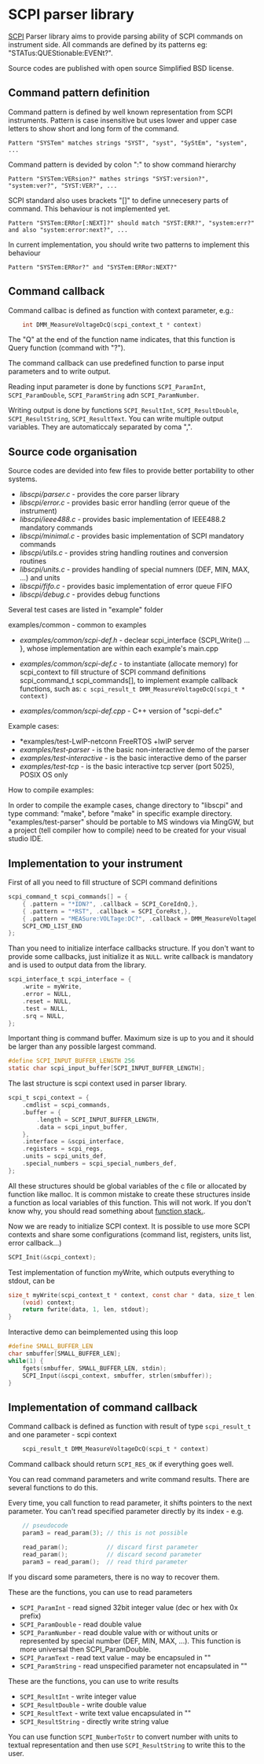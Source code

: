 SCPI parser library
===========

[SCPI](http://en.wikipedia.org/wiki/Standard_Commands_for_Programmable_Instruments) Parser library aims to provide parsing ability of SCPI commands on instrument side. All commands are defined by its patterns eg: "STATus:QUEStionable:EVENt?".

Source codes are published with open source Simplified BSD license.

Command pattern definition
-----------
Command pattern is defined by well known representation from SCPI instruments. Pattern is case insensitive but uses lower and upper case letters to show short and long form of the command.

    Pattern "SYSTem" matches strings "SYST", "syst", "SyStEm", "system", ...

Command pattern is devided by colon ":" to show command hierarchy

    Pattern "SYSTem:VERsion?" mathes strings "SYST:version?", "system:ver?", "SYST:VER?", ...

SCPI standard also uses brackets "[]" to define unnecesery parts of command. This behaviour is not implemented yet.

    Pattern "SYSTem:ERRor[:NEXT]?" should match "SYST:ERR?", "system:err?" and also "system:error:next?", ...

In current implementation, you should write two patterns to implement this behaviour

    Pattern "SYSTem:ERRor?" and "SYSTem:ERRor:NEXT?"


Command callback
-----------
Command callbac is defined as function with context parameter, e.g.:

```c
    int DMM_MeasureVoltageDcQ(scpi_context_t * context)
```

The "Q" at the end of the function name indicates, that this function is Query function (command with "?").

The command callback can use predefined function to parse input parameters and to write output.

Reading input parameter is done by functions `SCPI_ParamInt`, `SCPI_ParamDouble`, `SCPI_ParamString` adn `SCPI_ParamNumber`.

Writing output is done by functions `SCPI_ResultInt`, `SCPI_ResultDouble`, `SCPI_ResultString`, `SCPI_ResultText`. You can write multiple output variables. They are automaticcaly separated by coma ",".

Source code organisation
------------

Source codes are devided into few files to provide better portability to other systems.

- *libscpi/parser.c* - provides the core parser library
- *libscpi/error.c* - provides basic error handling (error queue of the instrument)
- *libscpi/ieee488.c* - provides basic implementation of IEEE488.2 mandatory commands
- *libscpi/minimal.c* - provides basic implementation of SCPI mandatory commands
- *libscpi/utils.c* - provides string handling routines and conversion routines
- *libscpi/units.c* - provides handling of special numners (DEF, MIN, MAX, ...) and units
- *libscpi/fifo.c* - provides basic implementation of error queue FIFO
- *libscpi/debug.c* - provides debug functions

Several test cases are listed in "example" folder

 examples/common - common to examples 
 - *examples/common/scpi-def.h* - 
 declear 
       scpi_interface {SCPI_Write() ... }, 
 whose implementation are within each example's main.cpp
 
 - *examples/common/scpi-def.c* - 
       to instantiate (allocate memory) for scpi_context 
       to fill structure of SCPI command definitions scpi_command_t scpi_commands[], 
       to implement example callback functions, such as: 
       ```c
            scpi_result_t DMM_MeasureVoltageDcQ(scpi_t * context)
        ```
  - *examples/common/scpi-def.cpp* -   C++ version of "scpi-def.c"

Example cases:

 - *examples/test-LwIP-netconn   FreeRTOS +lwIP server
 - *examples/test-parser* - is the basic non-interactive demo of the parser
 - *examples/test-interactive* - is the basic interactive demo of the parser
 - *examples/test-tcp* - is the basic interactive tcp server (port 5025), POSIX OS only

How to compile examples:
 
In order to compile the example cases, change directory to "libscpi" and type command: "make",
before "make" in specific example directory. "examples/test-parser" should be portable to MS windows via MingGW, but a project (tell compiler how to compile) need to be created for your visual studio IDE. 


Implementation to your instrument
-------------
First of all you need to fill structure of SCPI command definitions

```c	
scpi_command_t scpi_commands[] = {
	{ .pattern = "*IDN?", .callback = SCPI_CoreIdnQ,},
	{ .pattern = "*RST", .callback = SCPI_CoreRst,},
	{ .pattern = "MEASure:VOLTage:DC?", .callback = DMM_MeasureVoltageDcQ,},
	SCPI_CMD_LIST_END
};
```

Than you need to initialize interface callbacks structure. If you don't want to provide some callbacks, just initialize it as `NULL`. write callback is mandatory and is used to output data from the library.

```c
scpi_interface_t scpi_interface = {
	.write = myWrite,
	.error = NULL,
	.reset = NULL,
	.test = NULL,
	.srq = NULL,
};
```

Important thing is command buffer. Maximum size is up to you and it should be larger than any possible largest command. 

```c
#define SCPI_INPUT_BUFFER_LENGTH 256
static char scpi_input_buffer[SCPI_INPUT_BUFFER_LENGTH];
```

The last structure is scpi context used in parser library.

```c
scpi_t scpi_context = {
	.cmdlist = scpi_commands,
	.buffer = {
		.length = SCPI_INPUT_BUFFER_LENGTH,
		.data = scpi_input_buffer,
	},
	.interface = &scpi_interface,
	.registers = scpi_regs,
	.units = scpi_units_def,
	.special_numbers = scpi_special_numbers_def,
};
```

All these structures should be global variables of the c file or allocated by function like malloc. It is common mistake to create these structures inside a function as local variables of this function. This will not work. If you don't know why, you should read something about [function stack.](http://stackoverflow.com/questions/4824342/returning-a-local-variable-from-function-in-c).


Now we are ready to initialize SCPI context. It is possible to use more SCPI contexts and share some configurations (command list, registers, units list, error callback...)

```c
SCPI_Init(&scpi_context);
```

Test implementation of function myWrite, which outputs everything to stdout, can be

```c	
size_t myWrite(scpi_context_t * context, const char * data, size_t len) {
	(void) context;
	return fwrite(data, 1, len, stdout);
}
```

Interactive demo can beimplemented using this loop

```c
#define SMALL_BUFFER_LEN
char smbuffer[SMALL_BUFFER_LEN];
while(1) {
	fgets(smbuffer, SMALL_BUFFER_LEN, stdin);
	SCPI_Input(&scpi_context, smbuffer, strlen(smbuffer));
}
```


Implementation of command callback
-------------

Command callback is defined as function with result of type `scpi_result_t` and one parameter - scpi context

```c
	scpi_result_t DMM_MeasureVoltageDcQ(scpi_t * context)
```

Command callback should return `SCPI_RES_OK` if everything goes well.

You can read command parameters and write command results. There are several functions to do this.

Every time, you call function to read parameter, it shifts pointers to the next parameter. You can't read specified parameter directly by its index - e.g. 

```c
	// pseudocode
	param3 = read_param(3); // this is not possible

	read_param();           // discard first parameter
	read_param();           // discard second parameter
	param3 = read_param();  // read third parameter
```

If you discard some parameters, there is no way to recover them.

These are the functions, you can use to read parameters
 - `SCPI_ParamInt` - read signed 32bit integer value (dec or hex with 0x prefix)
 - `SCPI_ParamDouble` - read double value
 - `SCPI_ParamNumber` - read double value with or without units or represented by special number (DEF, MIN, MAX, ...). This function is more universal then SCPI_ParamDouble.
 - `SCPI_ParamText` - read text value - may be encapsuled in ""
 - `SCPI_ParamString` - read unspecified parameter not encapsulated in ""

These are the functions, you can use to write results
 - `SCPI_ResultInt` - write integer value
 - `SCPI_ResultDouble` - write double value
 - `SCPI_ResultText` - write text value encapsulated in ""
 - `SCPI_ResultString` - directly write string value

You can use function `SCPI_NumberToStr` to convert number with units to textual representation and then use `SCPI_ResultString` to write this to the user.
